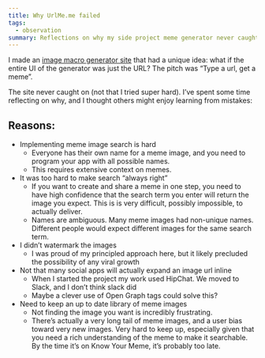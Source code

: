 ```yaml
---
title: Why UrlMe.me failed
tags:
  - observation
summary: Reflections on why my side project meme generator never caught on
---
```

I made an [image macro generator site](https://urlme.me/) that had a unique idea: what if the entire UI of the generator was just the URL? The pitch was “Type a url, get a meme”. 


The site never caught on (not that I tried super hard). I’ve spent some time reflecting on why, and I thought others might enjoy learning from mistakes:


## Reasons:

- Implementing meme image search is hard
	- Everyone has their own name for a meme image, and you need to program your app with all possible names.
	- This requires extensive context on memes.
- It was too hard to make search “always right”
	- If you want to create and share a meme in one step, you need to have high confidence that the search term you enter will return the image you expect. This is is very difficult, possibly impossible, to actually deliver.
	- Names are ambiguous. Many meme images had non-unique names. Different people would expect different images for the same search term.
- I didn’t watermark the images
	- I was proud of my principled approach here, but it likely precluded the possibility of any viral growth
- Not that many social apps will actually expand an image url inline
	- When I started the project my work used HipChat. We moved to Slack, and I don’t think slack did
	- Maybe a clever use of Open Graph tags could solve this?
- Need to keep an up to date library of meme images
	- Not finding the image you want is incredibly frustrating.
	- There’s actually a very long tail of meme images, and a user bias toward very new images. Very hard to keep up, especially given that you need a rich understanding of the meme to make it searchable. By the time it’s on Know Your Meme, it’s probably too late.
